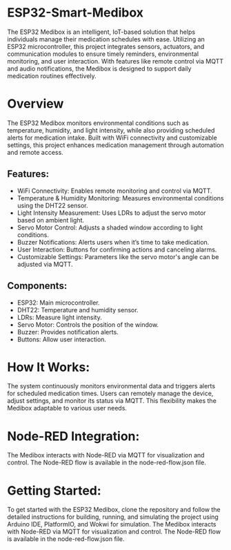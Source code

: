 # ESP32-Smart-Medibox
The ESP32 Medibox is an intelligent, IoT-based solution that helps individuals manage their medication schedules with ease. Utilizing an ESP32 microcontroller, this project integrates sensors, actuators, and communication modules to ensure timely reminders, environmental monitoring, and user interaction. With features like remote control via MQTT and audio notifications, the Medibox is designed to support daily medication routines effectively.

# Overview
The ESP32 Medibox monitors environmental conditions such as temperature, humidity, and light intensity, while also providing scheduled alerts for medication intake. Built with WiFi connectivity and customizable settings, this project enhances medication management through automation and remote access.

## Features:
- WiFi Connectivity: Enables remote monitoring and control via MQTT.
- Temperature & Humidity Monitoring: Measures environmental conditions using the DHT22 sensor.
- Light Intensity Measurement: Uses LDRs to adjust the servo motor based on ambient light.
- Servo Motor Control: Adjusts a shaded window according to light conditions.
- Buzzer Notifications: Alerts users when it’s time to take medication.
- User Interaction: Buttons for confirming actions and canceling alarms.
- Customizable Settings: Parameters like the servo motor's angle can be adjusted via MQTT.
## Components:
- ESP32: Main microcontroller.
- DHT22: Temperature and humidity sensor.
- LDRs: Measure light intensity.
- Servo Motor: Controls the position of the window.
- Buzzer: Provides notification alerts.
- Buttons: Allow user interaction.
# How It Works:
The system continuously monitors environmental data and triggers alerts for scheduled medication times. Users can remotely manage the device, adjust settings, and monitor its status via MQTT. This flexibility makes the Medibox adaptable to various user needs.

# Node-RED Integration:
The Medibox interacts with Node-RED via MQTT for visualization and control. The Node-RED flow is available in the node-red-flow.json file.

# Getting Started:
To get started with the ESP32 Medibox, clone the repository and follow the detailed instructions for building, running, and simulating the project using Arduino IDE, PlatformIO, and Wokwi for simulation.
The Medibox interacts with Node-RED via MQTT for visualization and control. The Node-RED flow is available in the node-red-flow.json file.

